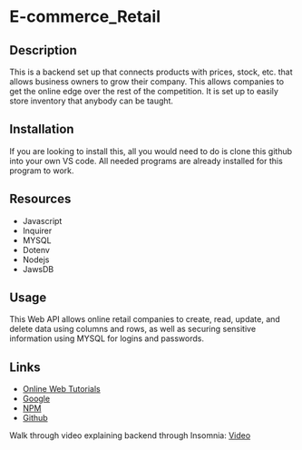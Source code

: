 # E-commerce_Retail

## Description

This is a backend set up that connects products with prices, stock, etc. that allows business owners to grow their company.  This allows companies to get the online edge over the rest of the competition.  It is set up to easily store inventory that anybody can be taught.

## Installation

If you are looking to install this, all you would need to do is clone this github into your own VS code.  All needed programs are already installed for this program to work.

## Resources

* Javascript
* Inquirer
* MYSQL
* Dotenv
* Nodejs
* JawsDB

## Usage

This Web API allows online retail companies to create, read, update, and delete data using columns and rows, as well as securing sensitive information using MYSQL for logins and passwords.

## Links

* <a href="https://w3schools.com" target="_blank">Online Web Tutorials</a>
* <a href="https://google.com" target="_blank">Google</a>
* <a href="https://npmjs.com" target="_blank">NPM</a>
* <a href="https://github.com/BMArsenault/E-commerce_Retail" target="_blank">Github</a>

Walk through video explaining backend through Insomnia:  <a href="https://watch.screencastify.com/v/E3yKWMYWSQweF2ydr21p" target="_blank">Video</a>
